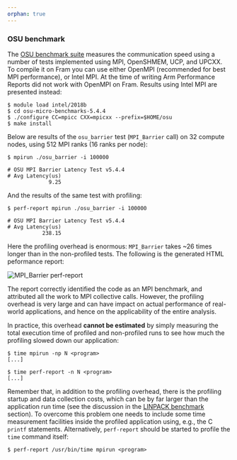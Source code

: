 ```yaml
---
orphan: true
---
```




### OSU benchmark

The [OSU benchmark
suite](http://mvapich.cse.ohio-state.edu/benchmarks/) measures the
communication speed using a number of tests implemented using MPI,
OpenSHMEM, UCP, and UPCXX. To compile it on Fram you can use either
OpenMPI (recommended for best MPI performance), or Intel MPI. At the
time of writing Arm Performance Reports did not work with OpenMPI on
Fram. Results using Intel MPI are presented instead:

```
$ module load intel/2018b
$ cd osu-micro-benchmarks-5.4.4
$ ./configure CC=mpicc CXX=mpicxx --prefix=$HOME/osu
$ make install
```

Below are results of the `osu_barrier` test (`MPI_Barrier` call) on 32
compute nodes, using 512 MPI ranks (16 ranks per node):

```
$ mpirun ./osu_barrier -i 100000

# OSU MPI Barrier Latency Test v5.4.4
# Avg Latency(us)
             9.25
```

And the results of the same test with profiling:

```
$ perf-report mpirun ./osu_barrier -i 100000

# OSU MPI Barrier Latency Test v5.4.4
# Avg Latency(us)
           238.15
```

Here the profiling overhead is enormous: `MPI_Barrier` takes ~26 times
longer than in the non-profiled tests. The following is the generated
HTML peformance report:

![MPI_Barrier perf-report](img/perf_report_barrier.png "MPI_Barrier perf-report")

The report correctly identified the code as an MPI benchmark, and
attributed all the work to MPI collective calls. However, the
profiling overhead is very large and can have impact on actual performance
of real-world applications, and hence on the applicability of the
entire analysis.

In practice, this overhead **cannot be estimated** by simply measuring
the total execution time of profiled and non-profiled runs to see how
much the profiling slowed down our application:

```
$ time mpirun -np N <program>
[...]

$ time perf-report -n N <program>
[...]
```
Remember that, in addition to the profiling overhead, there is the
profiling startup and data collection costs, which
can be by far larger than the application run time (see the discussion
in the [LINPACK benchmark](linpack.md) section).
To overcome this problem one needs to include some time measurement
facilities inside the profiled application using, e.g., the C `printf`
statements. Alternatively, `perf-report` should be started to profile
the `time` command itself:

```
$ perf-report /usr/bin/time mpirun <program>
```
